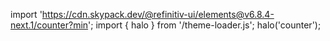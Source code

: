 <!--
type: template
name: counter
-->

import 'https://cdn.skypack.dev/@refinitiv-ui/elements@v6.8.4-next.1/counter?min';
import { halo } from '/theme-loader.js';
halo('counter');